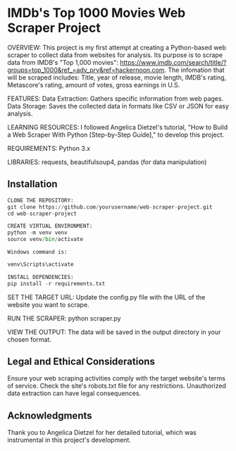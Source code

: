 
# IMDb's Top 1000 Movies Web Scraper Project

OVERVIEW:
This project is my first attempt at creating a Python-based web scraper to collect data from websites for analysis.
Its purpose is to scrape data from IMDB's "Top 1,000 movies": <https://www.imdb.com/search/title/?groups=top_1000&ref_=adv_prv&ref=hackernoon.com>.
The infomation that will be scraped includes: Title, year of release, movie length, IMDB's rating, Metascore's rating, amount of votes, gross earnings in U.S.

FEATURES:
Data Extraction: Gathers specific information from web pages.
Data Storage: Saves the collected data in formats like CSV or JSON for easy analysis.

LEARNING RESOURCES:
I followed Angelica Dietzel's tutorial, "How to Build a Web Scraper With Python [Step-by-Step Guide]," to develop this project.

REQUIREMENTS:
Python 3.x

LIBRARIES:
requests,
beautifulsoup4,
pandas (for data manipulation)

## Installation

```python
CLONE THE REPOSITORY:
git clone https://github.com/yourusername/web-scraper-project.git
cd web-scraper-project

CREATE VIRTUAL ENVIRONMENT:
python -m venv venv
source venv/bin/activate  
```
```text
Windows command is:
```
```python
venv\Scripts\activate

INSTALL DEPENDENCIES:
pip install -r requirements.txt
```

SET THE TARGET URL:
Update the config.py file with the URL of the website you want to scrape.

RUN THE SCRAPER:
python scraper.py

VIEW THE OUTPUT:
The data will be saved in the output directory in your chosen format.

## Legal and Ethical Considerations

Ensure your web scraping activities comply with the target website's terms of service. Check the site's robots.txt file for any restrictions. Unauthorized data extraction can have legal consequences.

## Acknowledgments

Thank you to Angelica Dietzel for her detailed tutorial, which was instrumental in this project's development.
